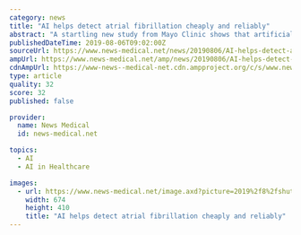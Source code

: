 ```yaml
---
category: news
title: "AI helps detect atrial fibrillation cheaply and reliably"
abstract: "A startling new study from Mayo Clinic shows that artificial intelligence (AI) can help pick up the earliest ... AI-guided EKGs could soon help doctors choose the right therapy for diseases related to AF even when the condition is asymptomatic."
publishedDateTime: 2019-08-06T09:02:00Z
sourceUrl: https://www.news-medical.net/news/20190806/AI-helps-detect-atrial-fibrillation-cheaply-and-reliably.aspx
ampUrl: https://www.news-medical.net/amp/news/20190806/AI-helps-detect-atrial-fibrillation-cheaply-and-reliably.aspx
cdnAmpUrl: https://www-news--medical-net.cdn.ampproject.org/c/s/www.news-medical.net/amp/news/20190806/AI-helps-detect-atrial-fibrillation-cheaply-and-reliably.aspx
type: article
quality: 32
score: 32
published: false

provider:
  name: News Medical
  id: news-medical.net

topics:
  - AI
  - AI in Healthcare

images:
  - url: https://www.news-medical.net/image.axd?picture=2019%2f8%2fshutterstock_1064719589.jpg
    width: 674
    height: 410
    title: "AI helps detect atrial fibrillation cheaply and reliably"
---
```

